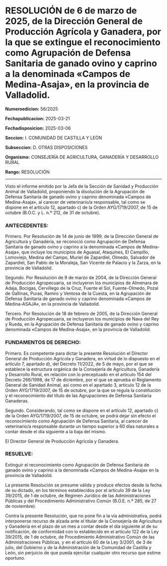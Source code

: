 # RESOLUCIÓN de 6 de marzo de 2025, de la Dirección General de Producción Agrícola y Ganadera, por la que se extingue el reconocimiento como Agrupación de Defensa Sanitaria de ganado ovino y caprino a la denominada «Campos de Medina-Asaja», en la provincia de Valladolid.


**Numeroedicion:** 56/2025

**Fechapublicacion:** 2025-03-21

**Fechadisposicion:** 2025-03-06

**Seccion:** I. COMUNIDAD DE CASTILLA Y LEÓN

**Subseccion:** D. OTRAS DISPOSICIONES

**Organismo:** CONSEJERÍA DE AGRICULTURA, GANADERÍA Y DESARROLLO RURAL

**Rango:** RESOLUCIÓN


---


Visto el informe emitido por la Jefa de la Sección de Sanidad y Producción Animal de Valladolid, proponiendo la disolución de la Agrupación de Defensa Sanitaria de ganado ovino y caprino denominada «Campos de Medina-Asaja», al carecer de veterinario/a responsable, tal como se dispone en el artículo 12, apartado c) de la Orden AYG/1719/2007, de 15 de octubre (B.O.C. y L. n.º 212, de 31 de octubre).

### ANTECEDENTES:

Primero.  Por Resolución de 14 de junio de 1999, de la Dirección General de Agricultura y Ganadería, se reconoció como Agrupación de Defensa Sanitaria de ganado ovino y caprino a la denominada «Campos de Medina-Asaja», que incluye los municipios de Aguasal, Ataquines, El Campillo, Lomoviejo, Medina del Campo, Muriel de Zapardiel, Olmedo, Salvador de Zapardiel, San Pablo de la Moraleja, San Vicente de Palacio y la Zarza, en la provincia de Valladolid.

Segundo.  Por Resolución de 9 de marzo de 2004, de la Dirección General de Producción Agropecuaria, se incluyeron los municipios de Almenara de Adaja, Bocigas, Cervillego de la Cruz, Fuente el Sol, Fuente-Olmedo, Pozal de Gallinas, Puras, Ramiro y Ventosa de la Cuesta, en la Agrupación de Defensa Sanitaria de ganado ovino y caprino denominada «Campos de Medina-ASAJA», en la provincia de Valladolid.

Tercero.  Por Resolución de 18 de febrero de 2005, de la Dirección General de Producción Agropecuaria, se incluyeron los municipios de Nava del Rey y Rueda, en la Agrupación de Defensa Sanitaria de ganado ovino y caprino denominada «Campos de Medina-Asaja», en la provincia de Valladolid.

### FUNDAMENTOS DE DERECHO:

Primero.  Es competente para dictar la presente Resolución el Director General de Producción Agrícola y Ganadera, en virtud de lo dispuesto en el artículo 7, apartado d), del Decreto 11/2022, de 5 de mayo, por el que se establece la estructura orgánica de la Consejería de Agricultura, Ganadería y Desarrollo Rural, en relación con lo preceptuado en el artículo 154 del Decreto 266/1998, de 17 de diciembre, por el que se aprueba el Reglamento General de Sanidad Animal, así como en el apartado 3, artículo 12 de la Orden AYG/1719/2007, de 15 de octubre, por la que se regula la constitución y el reconocimiento del título de las Agrupaciones de Defensa Sanitaria Ganaderas.

Segundo.  Considerando, tal como se dispone en el artículo 12, apartado c) de la Orden AYG/1719/2007, de 15 de octubre, se podrá dejar sin efecto el reconocimiento como Agrupación de Defensa Sanitaria, al carecer de veterinario/a responsable durante un tiempo superior a 60 días naturales a contar desde el día siguiente a la baja del mismo.

El Director General de Producción Agrícola y Ganadera.

### RESUELVE:

Extinguir el reconocimiento como Agrupación de Defensa Sanitaria de ganado ovino y caprino a la denominada «Campos de Medina-Asaja» en la provincia de Valladolid.

La presente Resolución se presume válida y produce efectos desde la fecha de su dictado, en los términos establecidos por el artículo 39 de la Ley 39/2015, de 1 de octubre, de Régimen Jurídico de las Administraciones Públicas y del Procedimiento Administrativo Común (B.O.E. n.º 285, de 27 de noviembre).

Contra la presente Resolución, que no pone fin a la vía administrativa, podrá interponerse recurso de alzada ante el titular de la Consejería de Agricultura y Ganadería en el plazo de un mes a contar desde el día siguiente al de su notificación, de conformidad con lo establecido en el artículo 122 de la Ley 39/2015, de 1 de octubre, de Procedimiento Administrativo Común de las Administraciones Públicas, y en el artículo 60 de la Ley 3/2001, de 3 de julio, del Gobierno y de la Administración de la Comunidad de Castilla y León, sin perjuicio de que pueda ejercitar cualquier otro recurso que estime oportuno.